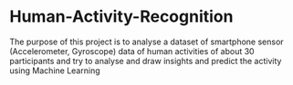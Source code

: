 # Human-Activity-Recognition
The purpose of this project is to analyse a dataset of smartphone sensor (Accelerometer, Gyroscope) data of human activities of about 30 participants and try to analyse and draw insights and predict the activity using Machine Learning
